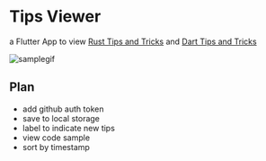 # Tips Viewer

a Flutter App to view [Rust Tips and Tricks](https://github.com/vandadnp/rust-tips-and-tricks) and [Dart Tips and Tricks](https://github.com/vandadnp/flutter-tips-and-tricks)


![samplegif](repo/images/demo.gif)


## Plan

- add github auth token
- save to local storage
- label to indicate new tips
- view code sample
- sort by timestamp
